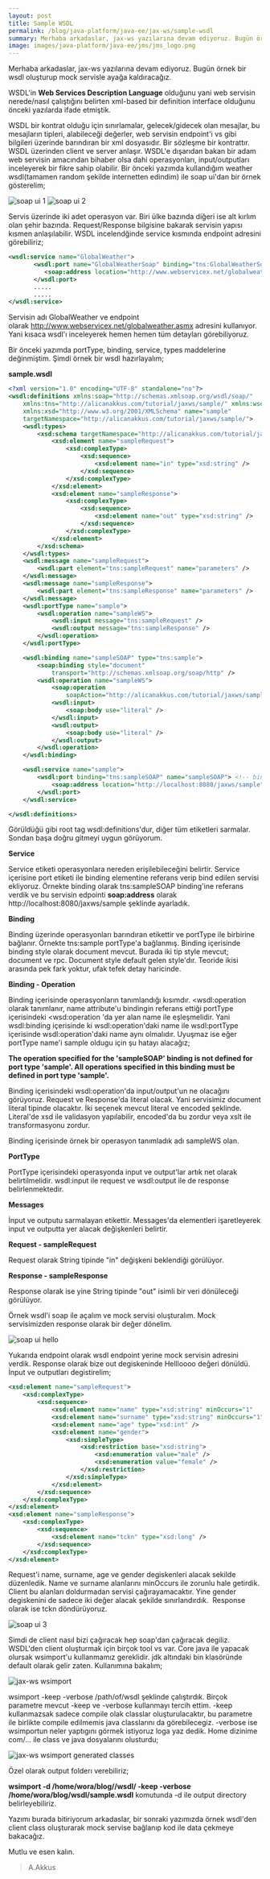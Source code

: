 ```yaml
---
layout: post
title: Sample WSDL
permalink: /blog/java-platform/java-ee/jax-ws/sample-wsdl
summary: Merhaba arkadaslar, jax-ws yazılarına devam ediyoruz. Bugün örnek bir wsdl oluşturup mock servisle ayağa kaldıracağız.
image: images/java-platform/java-ee/jms/jms_logo.png
---
```


Merhaba arkadaslar, jax-ws yazılarına devam ediyoruz. Bugün örnek bir wsdl oluşturup mock servisle ayağa kaldıracağız.

WSDL'in **Web Services Description Language** olduğunu yani web servisin nerede/nasıl çalıştığını belirten xml-based bir definition interface olduğunu önceki yazılarda ifade etmiştik.

WSDL bir kontrat olduğu için sınırlamalar, gelecek/gidecek olan mesajlar, bu mesajların tipleri, alabileceği değerler, web servisin endpoint'i vs gibi bilgileri üzerinde barındıran bir xml dosyasıdır. Bir sözleşme bir kontrattır. WSDL üzerinden client ve server anlaşır. WSDL'e dışarıdan bakan bir adam web servisin amacından bihaber olsa dahi operasyonları, input/outputları inceleyerek bir fikre sahip olabilir. Bir önceki yazımda kullandığım weather wsdl(tamamen random şekilde internetten edindim) ile soap ui'dan bir örnek gösterelim;

![soap ui 1](/images/java-platform/java-ee/jax-ws/soap-ui1.png)
![soap ui 2](/images/java-platform/java-ee/jax-ws/soap-ui2.png)

Servis üzerinde iki adet operasyon var. Biri ülke bazında diğeri ise alt kırlım olan şehir bazında. Request/Response bilgisine bakarak servisin yapısı kısmen anlaşılabilir. WSDL incelendğinde service kısmında endpoint adresini görebiliriz;

``` xml
<wsdl:service name="GlobalWeather">
       <wsdl:port name="GlobalWeatherSoap" binding="tns:GlobalWeatherSoap">
          <soap:address location="http://www.webservicex.net/globalweather.asmx"/>
       </wsdl:port>
       .....
       .....
</wsdl:service>
```

Servisin adı GlobalWeather ve endpoint olarak http://www.webservicex.net/globalweather.asmx adresini kullanıyor. Yani kısaca wsdl'ı inceleyerek hemen hemen tüm detayları görebiliyoruz.

Bir önceki yazımda portType, binding, service, types maddelerine değinmiştim. Şimdi örnek bir wsdl hazırlayalım;

**sample.wsdl**

``` xml
<?xml version="1.0" encoding="UTF-8" standalone="no"?>
<wsdl:definitions xmlns:soap="http://schemas.xmlsoap.org/wsdl/soap/"
	xmlns:tns="http://alicanakkus.com/tutorial/jaxws/sample/" xmlns:wsdl="http://schemas.xmlsoap.org/wsdl/"
	xmlns:xsd="http://www.w3.org/2001/XMLSchema" name="sample"
	targetNamespace="http://alicanakkus.com/tutorial/jaxws/sample/">
	<wsdl:types>
		<xsd:schema targetNamespace="http://alicanakkus.com/tutorial/jaxws/sample/">
			<xsd:element name="sampleRequest">
				<xsd:complexType>
					<xsd:sequence>
						<xsd:element name="in" type="xsd:string" />
					</xsd:sequence>
				</xsd:complexType>
			</xsd:element>
			<xsd:element name="sampleResponse">
				<xsd:complexType>
					<xsd:sequence>
						<xsd:element name="out" type="xsd:string" />
					</xsd:sequence>
				</xsd:complexType>
			</xsd:element>
		</xsd:schema>
	</wsdl:types>
	<wsdl:message name="sampleRequest">
		<wsdl:part element="tns:sampleRequest" name="parameters" />
	</wsdl:message>
	<wsdl:message name="sampleResponse">
		<wsdl:part element="tns:sampleResponse" name="parameters" />
	</wsdl:message>
	<wsdl:portType name="sample">
		<wsdl:operation name="sampleWS">
			<wsdl:input message="tns:sampleRequest" />
			<wsdl:output message="tns:sampleResponse" />
		</wsdl:operation>
	</wsdl:portType>

	<wsdl:binding name="sampleSOAP" type="tns:sample">
		<soap:binding style="document"
			transport="http://schemas.xmlsoap.org/soap/http" />
		<wsdl:operation name="sampleWS">
			<soap:operation
				soapAction="http://alicanakkus.com/tutorial/jaxws/sample/sampleOperation" />
			<wsdl:input>
				<soap:body use="literal" />
			</wsdl:input>
			<wsdl:output>
				<soap:body use="literal" />
			</wsdl:output>
		</wsdl:operation>
	</wsdl:binding>

	<wsdl:service name="sample">
		<wsdl:port binding="tns:sampleSOAP" name="sampleSOAP"> <!-- binding -->
			<soap:address location="http://localhost:8080/jaxws/sample" /> <!-- endpoint -->
		</wsdl:port>
	</wsdl:service>

</wsdl:definitions>
```

Görüldüğü gibi root tag wsdl:definitions'dur, diğer tüm etiketleri sarmalar. Sondan başa doğru gitmeyi uygun görüyorum.

**Service**

Service etiketi operasyonlara nereden erişilebileceğini belirtir. Service içerisine port etiketi ile binding elementine referans verip bind edilen servisi ekliyoruz. Örnekte binding olarak tns:sampleSOAP binding'ine referans verdik ve bu servisin edpointi **soap:address** olarak http://localhost:8080/jaxws/sample şeklinde ayarladık.

**Binding**

Binding üzerinde operasyonları barındıran etikettir ve portType ile birbirine bağlanır. Örnekte tns:sample portType'a bağlanmış. Binding içerisinde binding style olarak document mevcut. Burada iki tip style mevcut; document ve rpc. Document style default gelen style'dır. Teoride ikisi arasında pek fark yoktur, ufak tefek detay haricinde.

**Binding - Operation**

Binding içerisinde operasyonların tanımlandığı kısımdır. <wsdl:operation olarak tanımlanır, name attribute'u bindingin referans ettiği portType içerisindeki <wsd:operation 'da yer alan name ile eşleşmelidir. Yani wsdl:binding içerisinde ki wsdl:operation'daki name ile wsdl:portType içerisinde wsdl:operation'daki name aynı olmalıdır. Uyuşmaz ise eğer portType name'i sample oldugu için şu hatayı alacağız;

**The operation specified for the 'sampleSOAP' binding is not defined for port type 'sample'. All operations specified in this binding must be defined in port type 'sample'.**

Binding içerisindeki wsdl:operation'da input/output'un ne olacağını görüyoruz. Request ve Response'da literal olacak. Yani servisimiz document literal tipinde olacaktır. İki seçenek mevcut literal ve encoded şeklinde. Literal'de xsd ile validasyon yapılabilir, encoded'da bu zordur veya xslt ile transformasyonu zordur.

Binding içerisinde örnek bir operasyon tanımladık adı sampleWS olan.

**PortType**

PortType içerisindeki operasyonda input ve output'lar artık net olarak belirtilmelidir. wsdl:input ile request ve wsdl:output ile de response belirlenmektedir.

**Messages**

İnput ve outputu sarmalayan etikettir. Messages'da elementleri işaretleyerek input ve outputta yer alacak değişkenleri belirtir.

**Request - sampleRequest**

Request olarak String tipinde "in" değişkeni beklendiği görülüyor.

**Response - sampleResponse**

Response olarak ise yine String tipinde "out" isimli bir veri dönüleceği görülüyor.

Örnek wsdl'i soap ile açalım ve mock servisi oluşturalım. Mock servisimizden response olarak bir değer dönelim.

![soap ui hello](/images/java-platform/java-ee/jax-ws/soap-ui-hello.png)

Yukarıda endpoint olarak wsdl endpoint yerine mock servisin adresini verdik. Response olarak bize out degiskeninde Hellloooo değeri dönüldü. İnput ve outputları degistirelim;

``` xml
<xsd:element name="sampleRequest">
	<xsd:complexType>
		<xsd:sequence>
			<xsd:element name="name" type="xsd:string" minOccurs="1"   />
			<xsd:element name="surname" type="xsd:string" minOccurs="1"   />
			<xsd:element name="age" type="xsd:int" />
			<xsd:element name="gender">
				<xsd:simpleType>
					<xsd:restriction base="xsd:string">
						<xsd:enumeration value="male" />
						<xsd:enumeration value="female" />
					</xsd:restriction>
				</xsd:simpleType>
			</xsd:element>
		</xsd:sequence>
	</xsd:complexType>
</xsd:element>
<xsd:element name="sampleResponse">
	<xsd:complexType>
		<xsd:sequence>
			<xsd:element name="tckn" type="xsd:long" />
		</xsd:sequence>
	</xsd:complexType>
</xsd:element>
```

Request'i name, surname, age ve gender degiskenleri alacak sekilde düzenledik. Name ve surname alanlarını minOccurs ile zorunlu hale getirdik. Client bu alanları doldurmadan servisi çağırayamacaktır. Yine gender degiskenini de sadece iki değer alacak şekilde sınırlandırdık.  Response olarak ise tckn döndürüyoruz.

![soap ui 3](/images/java-platform/java-ee/jax-ws/soap-ui3.png)

Simdi de client nasıl bizi çağıracak hep soap'dan çağıracak degiliz. WSDL'den client oluşturmak için birçok tool vs var. Core java ile yapacak olursak wsimport'u kullanmamız gereklidir. jdk altındaki bin klasöründe default olarak gelir zaten. Kullanımına bakalım;

![jax-ws wsimport](/images/java-platform/java-ee/jax-ws/jax-ws-wsimport.png)

wsimport -keep -verbose /path/of/wsdl şeklinde çalıştırdık. Birçok parametre mevcut -keep ve -verbose kullanmayı tercih ettim. -keep kullanmazsak sadece compile olak classlar oluşturulacaktır, bu parametre ile birlikte compile edilmemis java classlarını da görebilecegiz. -verbose ise wsimportun neler yaptıgını görmek istiyoruz loga yaz dedik. Home dizinime com/... ile class ve java dosyalarını olusturdu;

![jax-ws wsimport generated classes](/images/java-platform/java-ee/jax-ws/jax-ws-wsimport-class.png)

Özel olarak output folderı verebiliriz;

**wsimport -d /home/wora/blog//wsdl/ -keep -verbose /home/wora/blog/wsdl/sample.wsdl** komutunda -d ile output directory belirleyebiliriz.

Yazımı burada bitiriyorum arkadaslar, bir sonraki yazımızda örnek wsdl'den client class oluşturarak mock servise bağlanıp kod ile data çekmeye bakacağız.


Mutlu ve esen kalın.

> A.Akkus

